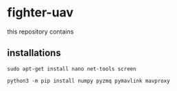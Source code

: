 # fighter-uav
this repository contains 
## installations
`sudo apt-get install nano net-tools screen`

`python3 -m pip install numpy pyzmq pymavlink mavproxy`

